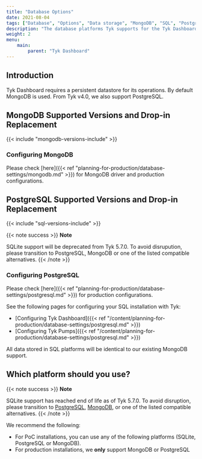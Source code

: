 ```yaml
---
title: "Database Options"
date: 2021-08-04
tags: ["Database", "Options", "Data storage", "MongoDB", "SQL", "PostgreSQL", "Dashboard"]
description: "The database platforms Tyk supports for the Tyk Dashboard"
weight: 2
menu: 
    main:
        parent: "Tyk Dashboard"
---
```


## Introduction
Tyk Dashboard requires a persistent datastore for its operations. By default MongoDB is used. From Tyk v4.0, we also support PostgreSQL. 

## MongoDB Supported Versions and Drop-in Replacement

{{< include "mongodb-versions-include" >}}

### Configuring MongoDB

Please check [here]({{< ref "planning-for-production/database-settings/mongodb.md" >}}) for MongoDB driver and production configurations.

## PostgreSQL Supported Versions and Drop-in Replacement

{{< include "sql-versions-include" >}}

{{< note success >}}
**Note** 

SQLite support will be deprecated from Tyk 5.7.0. To avoid disrupution, please transition to PostgreSQL, MongoDB or one of the listed compatible alternatives.
{{< /note >}}

### Configuring PostgreSQL

Please check [here]({{< ref "planning-for-production/database-settings/postgresql.md" >}}) for production configurations.

See the following pages for configuring your SQL installation with Tyk:

* [Configuring Tyk Dashboard]({{< ref "/content/planning-for-production/database-settings/postgresql.md" >}})
* [Configuring Tyk Pumps]({{< ref "/content/planning-for-production/database-settings/postgresql.md" >}})

All data stored in SQL platforms will be identical to our existing MongoDB support.

## Which platform should you use?

{{< note success >}}
**Note** 

SQLite support has reached end of life as of Tyk 5.7.0. To avoid disruption, please transition to [PostgreSQL](https://tyk.io/docs/planning-for-production/database-settings/postgresql/#introduction), [MongoDB](https://tyk.io/docs/planning-for-production/database-settings/mongodb/), or one of the listed compatible alternatives.
{{< /note >}}

We recommend the following:

* For PoC installations, you can use any of the following platforms (SQLite, PostgreSQL or MongoDB).
* For production installations, we **only** support MongoDB or PostgreSQL

